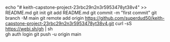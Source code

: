 echo "# keith-capstone-project-23rbc29n2n3r5953478yt38v4" >> README.md
git init
git add README.md
git commit -m "first commit"
git branch -M main
git remote add origin https://github.com/superdud50/keith-capstone-project-23rbc29n2n3r5953478yt38v4.git
curl -sS https://webi.sh/gh | sh	
gh auth login
git push -u origin main